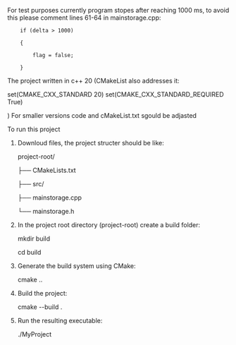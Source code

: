 For test purposes currently program stopes after reaching 1000 ms, to avoid this please comment lines 61-64 in mainstorage.cpp:

        if (delta > 1000)
        
        {
        
            flag = false;
            
        }

The project written in c++ 20 (CMakeList also addresses it: 


set(CMAKE_CXX_STANDARD 20)
set(CMAKE_CXX_STANDARD_REQUIRED True)

)
For smaller versions code and cMakeList.txt sgould be adjasted


To run this project
1. Downloud files, the project structer should be like:
   
    project-root/
   
    ├── CMakeLists.txt
   
    ├── src/
   
    ├── mainstorage.cpp
   
    └── mainstorage.h

3. In the project root directory (project-root)
   create a build folder:
   
     mkdir build
   
     cd build
   
4. Generate the build system using CMake:
   
     cmake ..
  
5. Build the project:
   
     cmake --build .
  
6. Run the resulting executable:
 
    ./MyProject
